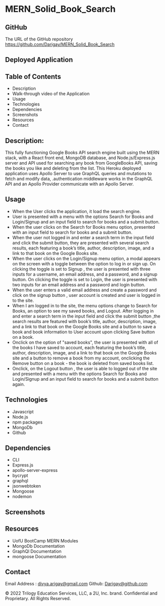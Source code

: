 # MERN_Solid_Book_Search

## GitHub 
The URL of the GitHub repository
https://github.com/Darigay/MERN_Solid_Book_Search

## Deployed Application


## Table of Contents
- Description
- Walk-through video of the Application
- Usage
- Technologies
- Dependencies
- Screenshots
- Resources
- Contact

## Description:
This fully functioning Google Books API search engine built using the MERN stack, with a React front end, MongoDB database, and Node.js/Express.js server and API used for searching any book from GoogleBooks API, saving the books you like and deleting from the list.
This Heroku deployed application uses Apollo Server to use GraphQL queries and mutations to fetch and modify data, .authentication middleware works in the GraphQL API and an Apollo Provider communicate with an Apollo Server.

## Usage
- When the User clicks the application, it load the search engine.
- User is presented with a menu with the options Search for Books and Login/Signup and an input field to search for books and a submit button.
- When the user clicks on the Search for Books menu option, presented with an input field to search for books and a submit button.
- When the user not logged in and enter a search term in the input field and click the submit button, they are presented with several search results, each featuring a book’s title, author, description, image, and a link to that book on the Google Books site.
- When the user clicks on the Login/Signup menu option, a modal appears on the screen with a toggle between the option to log in or sign up. On clicking the toggle is set to Signup , the user is presented with three inputs for a username, an email address, and a password, and a signup button. On clicking the toggle is set to Login, the user is presented with two inputs for an email address and a password and login button.
- When the user enters a valid email address and create a password and click on the signup button , user account is created and user is logged in to the site.
- When I am logged in to the site, the menu options change to Search for Books, an option to see my saved books, and Logout. After logging in and enter a search term in the input field and click the submit button ,the search results are featured with book’s title, author, description, image, and a link to that book on the Google Books site and a button to save a book and book information to User account upon clicking Save button on a book.
- Onclick on the option of "saved books", the user is presented with all of the books I have saved to account, each featuring the book’s title, author, description, image, and a link to that book on the Google Books site and a button to remove a book from my account, onclicking the Remove button on a book - the book is deleted from saved books list.
- Onclick, on the Logout button , the user is able to logged out of the site and presented with a menu with the options Search for Books and Login/Signup and an input field to search for books and a submit button again.

## Technologies
- Javascript
- Node.js
- npm packages
- MongoDb
- Github

## Dependencies
- CLI
- Express.js
- apollo-server-express
- bycrypt
- graphql
- jsonwebtoken
- Mongoose
- nodemon

## Screenshots



## Resources
- UofU BootCamp MERN Modules
- MongoDb Documentation
- GraphQl Documentation
- mongoose Documentation

## Contact
Email Address : divya.arigay@gmail.com 
Github: Darigay@github.com


© 2022 Trilogy Education Services, LLC, a 2U, Inc. brand. Confidential and Proprietary. All Rights Reserved.
